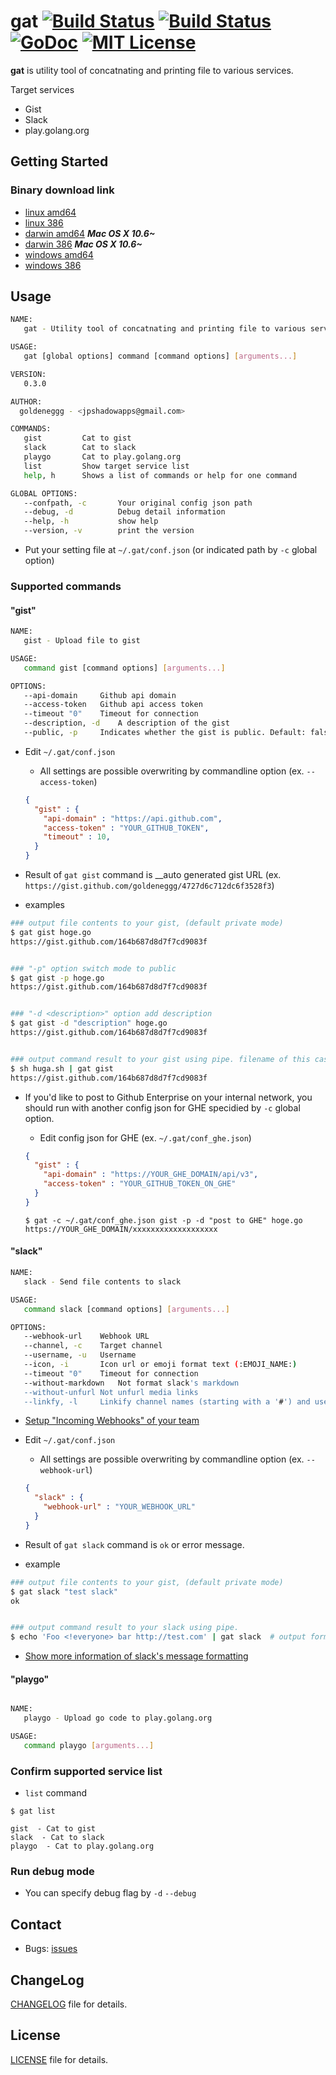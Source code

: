 gat [![Build Status](https://travis-ci.org/goldeneggg/gat.svg?branch=master)](https://travis-ci.org/goldeneggg/gat) [![Build Status](http://drone.io/github.com/goldeneggg/gat/status.png)](https://drone.io/github.com/goldeneggg/gat/latest) [![GoDoc](https://godoc.org/github.com/goldeneggg/gat?status.png)](https://godoc.org/github.com/goldeneggg/gat) [![MIT License](http://img.shields.io/badge/license-MIT-lightgrey.svg)](https://github.com/goldeneggg/gat/blob/master/LICENSE)
==========
__gat__ is utility tool of concatnating and printing file to various services.

Target services
* Gist
* Slack
* play.golang.org


## Getting Started

### Binary download link
* [linux amd64](https://drone.io/github.com/goldeneggg/gat/files/artifacts/bin/linux_amd64/gat)
* [linux 386](https://drone.io/github.com/goldeneggg/gat/files/artifacts/bin/linux_386/gat)
* [darwin amd64](https://drone.io/github.com/goldeneggg/gat/files/artifacts/bin/darwin_amd64/gat)  ___Mac OS X 10.6~___
* [darwin 386](https://drone.io/github.com/goldeneggg/gat/files/artifacts/bin/darwin_386/gat)  ___Mac OS X 10.6~___
* [windows amd64](https://drone.io/github.com/goldeneggg/gat/files/artifacts/bin/windows_amd64/gat.exe)
* [windows 386](https://drone.io/github.com/goldeneggg/gat/files/artifacts/bin/windows_386/gat.exe)


## Usage

```bash
NAME:
   gat - Utility tool of concatnating and printing file to various services

USAGE:
   gat [global options] command [command options] [arguments...]

VERSION:
   0.3.0

AUTHOR:
  goldeneggg - <jpshadowapps@gmail.com>

COMMANDS:
   gist         Cat to gist
   slack        Cat to slack
   playgo       Cat to play.golang.org
   list         Show target service list
   help, h      Shows a list of commands or help for one command

GLOBAL OPTIONS:
   --confpath, -c       Your original config json path
   --debug, -d          Debug detail information
   --help, -h           show help
   --version, -v        print the version
```

* Put your setting file at `~/.gat/conf.json` (or indicated path by `-c` global option)


### Supported commands

#### "gist"

```bash
NAME:
   gist - Upload file to gist

USAGE:
   command gist [command options] [arguments...]

OPTIONS:
   --api-domain 	Github api domain
   --access-token 	Github api access token
   --timeout "0"	Timeout for connection
   --description, -d 	A description of the gist
   --public, -p		Indicates whether the gist is public. Default: false
```

* Edit `~/.gat/conf.json`
    * All settings are possible overwriting by commandline option (ex. `--access-token`)

    ```json
    {
      "gist" : {
        "api-domain" : "https://api.github.com",
        "access-token" : "YOUR_GITHUB_TOKEN",
        "timeout" : 10,
      }
    }
    ```

* Result of `gat gist` command is __auto generated gist URL (ex. `https://gist.github.com/goldeneggg/4727d6c712dc6f3528f3`)

* examples

```bash
### output file contents to your gist, (default private mode)
$ gat gist hoge.go
https://gist.github.com/164b687d8d7f7cd9083f


### "-p" option switch mode to public
$ gat gist -p hoge.go
https://gist.github.com/164b687d8d7f7cd9083f


### "-d <description>" option add description
$ gat gist -d "description" hoge.go
https://gist.github.com/164b687d8d7f7cd9083f


### output command result to your gist using pipe. filename of this case is "stdin"
$ sh huga.sh | gat gist
https://gist.github.com/164b687d8d7f7cd9083f
```

*  If you'd like to post to Github Enterprise on your internal network, you should run with another config json for GHE specidied by `-c` global option.
    * Edit config json for GHE (ex. `~/.gat/conf_ghe.json`)

    ```json
    {
      "gist" : {
        "api-domain" : "https://YOUR_GHE_DOMAIN/api/v3",
        "access-token" : "YOUR_GITHUB_TOKEN_ON_GHE"
      }
    }
    ```

    ```
    $ gat -c ~/.gat/conf_ghe.json gist -p -d "post to GHE" hoge.go
    https://YOUR_GHE_DOMAIN/xxxxxxxxxxxxxxxxxxx
    ```

#### "slack"

```bash
NAME:
   slack - Send file contents to slack

USAGE:
   command slack [command options] [arguments...]

OPTIONS:
   --webhook-url 	Webhook URL
   --channel, -c 	Target channel
   --username, -u 	Username
   --icon, -i 		Icon url or emoji format text (:EMOJI_NAME:)
   --timeout "0"	Timeout for connection
   --without-markdown	Not format slack's markdown
   --without-unfurl	Not unfurl media links
   --linkfy, -l		Linkify channel names (starting with a '#') and usernames (starting with an '@')
```

* [Setup "Incoming Webhooks" of your team](https://my.slack.com/services/new/incoming-webhook)
* Edit `~/.gat/conf.json`
    * All settings are possible overwriting by commandline option (ex. `--webhook-url`)

    ```json
    {
      "slack" : {
        "webhook-url" : "YOUR_WEBHOOK_URL"
      }
    }
    ```

* Result of `gat slack` command is `ok` or error message.
* example

```bash
### output file contents to your gist, (default private mode)
$ gat slack "test slack"
ok


### output command result to your slack using pipe.
$ echo 'Foo <!everyone> bar http://test.com' | gat slack  # output format is "Foo <!everyone> bar <http://test.com>"
```

* [Show more information of slack's message formatting](https://api.slack.com/docs/formatting)

#### "playgo"

```bash

NAME:
   playgo - Upload go code to play.golang.org

USAGE:
   command playgo [arguments...]
```


### Confirm supported service list

* `list` command

```
$ gat list

gist  - Cat to gist
slack  - Cat to slack
playgo  - Cat to play.golang.org
```

### Run debug mode

* You can specify debug flag by `-d` `--debug`


## Contact

* Bugs: [issues](https://github.com/goldeneggg/gat/issues)


## ChangeLog
[CHANGELOG](CHANGELOG) file for details.


## License

[LICENSE](LICENSE) file for details.
